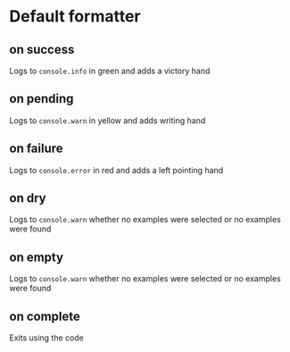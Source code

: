 Default formatter
=================

on success
----------

Logs to `console.info` in green and adds a victory hand

on pending
----------

Logs to `console.warn` in yellow and adds writing hand

on failure
----------

Logs to `console.error` in red and adds a left pointing hand

on dry
------

Logs to `console.warn` whether no examples were selected or no examples
were found

on empty
--------

Logs to `console.warn` whether no examples were selected or no examples
were found

on complete
----------

Exits using the code

